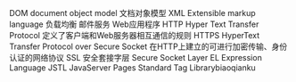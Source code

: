 DOM document object model 文档对象模型
XML Extensible markup language
负载均衡
邮件服务
Web应用程序
HTTP Hyper Text Transfer Protocol 定义了客户端和Web服务器相互通信的规则
HTTPS HyperText Transfer Protocol over Secure Socket 在HTTP上建立的可进行加密传输、身份认证的网络协议
SSL 安全套接字层 Secure Socket Layer
EL Expression Language
JSTL JavaServer Pages Standard Tag Librarybiaoqianku
